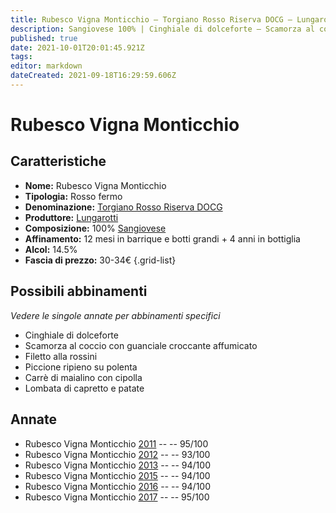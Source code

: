 ```yaml
---
title: Rubesco Vigna Monticchio – Torgiano Rosso Riserva DOCG – Lungarotti – Umbria (IT) – 30-34€ – 5★
description: Sangiovese 100% | Cinghiale di dolceforte – Scamorza al coccio con guanciale croccante affumicato – Filetto alla rossini – Piccione ripieno su polenta – Carrè di maialino con cipolla – Lombata di capretto
published: true
date: 2021-10-01T20:01:45.921Z
tags: 
editor: markdown
dateCreated: 2021-09-18T16:29:59.606Z
---
```


# Rubesco Vigna Monticchio

## Caratteristiche
- **Nome:** Rubesco Vigna Monticchio
- **Tipologia:** Rosso fermo
- **Denominazione:** [Torgiano Rosso Riserva DOCG](/denominazioni/Italia/Umbria/DOCG/Torgiano-Rosso-Riserva) 
- **Produttore:** [Lungarotti](/produttori/Italia/Umbria/Lungarotti) 
- **Composizione:** 100% [Sangiovese](/vitigni/Italia/sangiovese) 
- **Affinamento:** 12 mesi in barrique e botti grandi + 4 anni in bottiglia 
- **Alcol:** 14.5%
- **Fascia di prezzo:** 30-34€
{.grid-list}




## Possibili abbinamenti
*Vedere le singole annate per abbinamenti specifici*

- Cinghiale di dolceforte
- Scamorza al coccio con guanciale croccante affumicato
- Filetto alla rossini 
- Piccione ripieno su polenta 
- Carrè di maialino con cipolla 
- Lombata di capretto e patate

## Annate
- Rubesco Vigna Monticchio [2011](vini/Italia/Umbria/Lungarotti/Rubesco-Vigna-Monticchio/2011) -- <span class="star-5"></span> -- 95/100
- Rubesco Vigna Monticchio [2012](vini/Italia/Umbria/Lungarotti/Rubesco-Vigna-Monticchio/2012) -- <span class="star-5"></span> -- 93/100
- Rubesco Vigna Monticchio [2013](vini/Italia/Umbria/Lungarotti/Rubesco-Vigna-Monticchio/2013) -- <span class="star-5"></span> -- 94/100
- Rubesco Vigna Monticchio [2015](vini/Italia/Umbria/Lungarotti/Rubesco-Vigna-Monticchio/2015) -- <span class="star-5"></span> -- 94/100
- Rubesco Vigna Monticchio [2016](vini/Italia/Umbria/Lungarotti/Rubesco-Vigna-Monticchio/2016) -- <span class="star-5"></span> -- 94/100
- Rubesco Vigna Monticchio [2017](vini/Italia/Umbria/Lungarotti/Rubesco-Vigna-Monticchio/2017) -- <span class="star-5"></span> -- 95/100